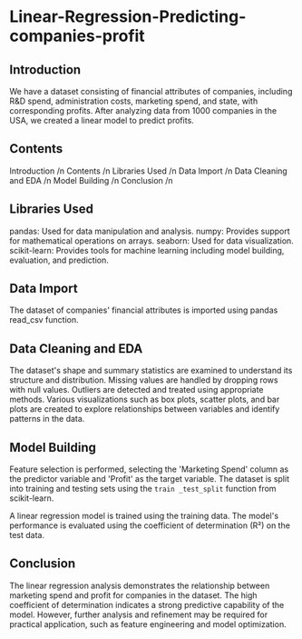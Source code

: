 # Linear-Regression-Predicting-companies-profit
## Introduction
We have a dataset consisting of financial attributes of companies, including R&amp;D spend, administration costs, marketing spend, and state, with corresponding profits. After analyzing data from 1000 companies in the USA, we created a linear model to predict profits.

## Contents
Introduction /n
Contents /n
Libraries Used /n
Data Import /n
Data Cleaning and EDA /n
Model Building /n
Conclusion /n
## Libraries Used
pandas: Used for data manipulation and analysis.
numpy: Provides support for mathematical operations on arrays.
seaborn: Used for data visualization.
scikit-learn: Provides tools for machine learning including model building, evaluation, and prediction.

## Data Import
The dataset of companies' financial attributes is imported using pandas read_csv function.

## Data Cleaning and EDA
The dataset's shape and summary statistics are examined to understand its structure and distribution.
Missing values are handled by dropping rows with null values.
Outliers are detected and treated using appropriate methods.
Various visualizations such as box plots, scatter plots, and bar plots are created to explore relationships between variables and identify patterns in the data.

## Model Building
Feature selection is performed, selecting the 'Marketing Spend' column as the predictor variable and 'Profit' as the target variable.
The dataset is split into training and testing sets using the `train
_test_split` function from scikit-learn.

A linear regression model is trained using the training data.
The model's performance is evaluated using the coefficient of determination (R²) on the test data.

## Conclusion
The linear regression analysis demonstrates the relationship between marketing spend and profit for companies in the dataset. The high coefficient of determination indicates a strong predictive capability of the model. However, further analysis and refinement may be required for practical application, such as feature engineering and model optimization.
